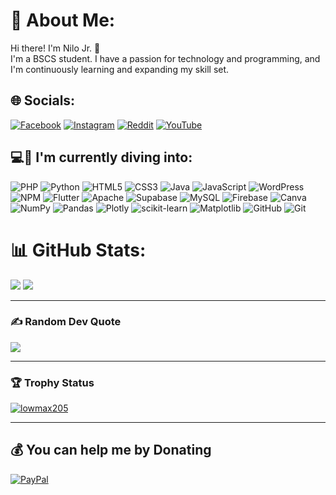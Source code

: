 # 💫 About Me:
Hi there! I'm Nilo Jr. 👋<br>I'm a BSCS student. I have a passion for technology and programming, and I'm continuously learning and expanding my skill set.<br>

## 🌐 Socials:
[![Facebook](https://img.shields.io/badge/Facebook-%231877F2.svg?logo=Facebook&logoColor=white)](https://facebook.com/tokitamo) [![Instagram](https://img.shields.io/badge/Instagram-%23E4405F.svg?logo=Instagram&logoColor=white)](https://instagram.com/nilojr07) [![Reddit](https://img.shields.io/badge/Reddit-%23FF4500.svg?logo=Reddit&logoColor=white)](https://reddit.com/user/lowmax205) [![YouTube](https://img.shields.io/badge/YouTube-%23FF0000.svg?logo=YouTube&logoColor=white)](https://youtube.com/@low2max?si=znlhPSyMNBC5PtRb)

## 💻🌱 I'm currently diving into:
![PHP](https://img.shields.io/badge/php-%23777BB4.svg?style=for-the-badge&logo=php&logoColor=white) ![Python](https://img.shields.io/badge/python-3670A0?style=for-the-badge&logo=python&logoColor=ffdd54) ![HTML5](https://img.shields.io/badge/html5-%23E34F26.svg?style=for-the-badge&logo=html5&logoColor=white) ![CSS3](https://img.shields.io/badge/css3-%231572B6.svg?style=for-the-badge&logo=css3&logoColor=white) ![Java](https://img.shields.io/badge/java-%23ED8B00.svg?style=for-the-badge&logo=openjdk&logoColor=white) ![JavaScript](https://img.shields.io/badge/javascript-%23323330.svg?style=for-the-badge&logo=javascript&logoColor=%23F7DF1E) ![WordPress](https://img.shields.io/badge/WordPress-%23117AC9.svg?style=for-the-badge&logo=WordPress&logoColor=white) ![NPM](https://img.shields.io/badge/NPM-%23CB3837.svg?style=for-the-badge&logo=npm&logoColor=white) ![Flutter](https://img.shields.io/badge/Flutter-%2302569B.svg?style=for-the-badge&logo=Flutter&logoColor=white) ![Apache](https://img.shields.io/badge/apache-%23D42029.svg?style=for-the-badge&logo=apache&logoColor=white) ![Supabase](https://img.shields.io/badge/Supabase-3ECF8E?style=for-the-badge&logo=supabase&logoColor=white) ![MySQL](https://img.shields.io/badge/mysql-4479A1.svg?style=for-the-badge&logo=mysql&logoColor=white) ![Firebase](https://img.shields.io/badge/firebase-a08021?style=for-the-badge&logo=firebase&logoColor=ffcd34) ![Canva](https://img.shields.io/badge/Canva-%2300C4CC.svg?style=for-the-badge&logo=Canva&logoColor=white) ![NumPy](https://img.shields.io/badge/numpy-%23013243.svg?style=for-the-badge&logo=numpy&logoColor=white) ![Pandas](https://img.shields.io/badge/pandas-%23150458.svg?style=for-the-badge&logo=pandas&logoColor=white) ![Plotly](https://img.shields.io/badge/Plotly-%233F4F75.svg?style=for-the-badge&logo=plotly&logoColor=white) ![scikit-learn](https://img.shields.io/badge/scikit--learn-%23F7931E.svg?style=for-the-badge&logo=scikit-learn&logoColor=white) ![Matplotlib](https://img.shields.io/badge/Matplotlib-%23ffffff.svg?style=for-the-badge&logo=Matplotlib&logoColor=black) ![GitHub](https://img.shields.io/badge/github-%23121011.svg?style=for-the-badge&logo=github&logoColor=white) ![Git](https://img.shields.io/badge/git-%23F05033.svg?style=for-the-badge&logo=git&logoColor=white)
# 📊 GitHub Stats:
![](https://github-readme-stats.vercel.app/api?username=lowmax205&theme=dark&hide_border=false&include_all_commits=false&count_private=false)
![](https://github-readme-streak-stats.herokuapp.com/?user=lowmax205&theme=dark&hide_border=false)

---
### ✍️ Random Dev Quote
![](https://quotes-github-readme.vercel.app/api?type=horizontal&theme=radical)

---
### 🏆 Trophy Status
<p align="left"> <a href="https://github.com/ryo-ma/github-profile-trophy"><img src="https://github-profile-trophy.vercel.app/?username=lowmax205" alt="lowmax205" /></a> </p>

---
  ## 💰 You can help me by Donating
  [![PayPal](https://img.shields.io/badge/PayPal-00457C?style=for-the-badge&logo=paypal&logoColor=white)](https://paypal.me/NiloJrOlang) 


<!-- Proudly created with GPRM ( https://gprm.itsvg.in ) -->
